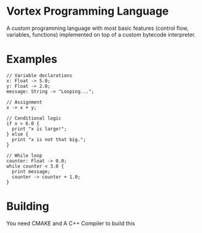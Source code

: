 # Vortex Programming Language
A custom programming language with most basic features (control flow, variables, functions) implemented on top of a custom bytecode interpreter.

# Examples
```
// Variable declarations
x: Float -> 5.0;
y: Float -> 2.0;
message: String -> "Looping...";

// Assignment
x -> x + y;

// Conditional logic
if x > 6.0 {
  print "x is large!";
} else {
  print "x is not that big.";
}

// While loop
counter: Float -> 0.0;
while counter < 3.0 {
  print message;
  counter -> counter + 1.0;
}
```
# Building
You need CMAKE and A C++ Compiler to build this
